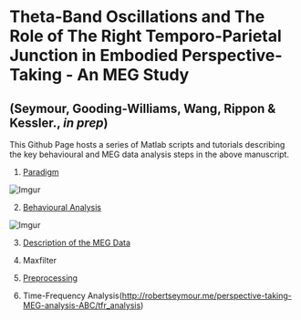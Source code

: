 # **Theta-Band Oscillations and The Role of The Right Temporo-Parietal Junction in Embodied Perspective-Taking - An MEG Study**

## **(Seymour, Gooding-Williams, Wang, Rippon & Kessler., *in prep*)**



This Github Page hosts a series of Matlab scripts and tutorials describing the key behavioural and MEG data analysis steps in the above manuscript. 

1. [Paradigm](http://robertseymour.me/perspective-taking-MEG-analysis-ABC/paradigm)

![Imgur](http://i.imgur.com/qC0zeor.jpg)

2. [Behavioural Analysis](http://robertseymour.me/perspective-taking-MEG-analysis-ABC/behavioural)

![Imgur](http://i.imgur.com/basFipk.png)

3. [Description of the MEG Data](http://robertseymour.me/perspective-taking-MEG-analysis-ABC/MEG_data)

4. Maxfilter

5. [Preprocessing](http://robertseymour.me/perspective-taking-MEG-analysis-ABC/MEG_data)

6. Time-Frequency Analysis(http://robertseymour.me/perspective-taking-MEG-analysis-ABC/tfr_analysis)
